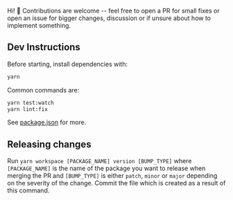Hi! 👋 Contributions are welcome -- feel free to open a PR for small fixes or open an issue for bigger changes, discussion or if unsure about how to implement something.

## Dev Instructions

Before starting, install dependencies with:

```sh
yarn
```

Common commands are:

```sh
yarn test:watch
yarn lint:fix
```

See [package.json](./package.json) for more.

## Releasing changes

Run `yarn workspace [PACKAGE_NAME] version [BUMP_TYPE]` where `[PACKAGE_NAME]` is the name of the package you want to release when merging the PR and `[BUMP_TYPE]` is either `patch`, `minor` or `major` depending on the severity of the change. Commit the file which is created as a result of this command.
